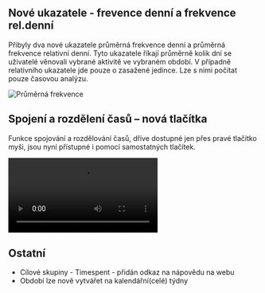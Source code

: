 ﻿---
categories: [kiwi]
layout: kiwi
---

## Nové ukazatele - frevence denní a frekvence rel.denní
Přibyly dva nové ukazatele průměrná frekvence denní a průměrná frekvence relativní denní. Tyto ukazatele říkají průměrně kolik dní se uživatelé věnovali vybrané aktivitě ve vybraném období. 
V případně relativního ukazatele jde pouze o zasažené jedince. Lze s nimi počítat pouze časovou analýzu.

![Průměrná frekvence]({{site.url}}/data/prumernafrkvence.PNG "Průměrná frekvence")



## Spojení a rozdělení časů – nová tlačítka
Funkce spojování a rozdělování časů, dříve dostupné jen přes pravé tlačítko myši, jsou nyní přístupné i pomocí samostatných tlačítek.

<video src="{{site.url}}/data/casyspojitrozdelit.mp4" type="video/mp4" controls>xx</video>

## Ostatní
<ul>
<li>Cílové skupiny - Timespent - přidán odkaz na nápovědu na webu</li>
<li>Období lze nově vytvářet na kalendářní(celé) týdny</li>
</ul>